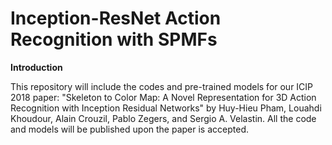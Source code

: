 # Inception-ResNet Action Recognition with SPMFs


**Introduction**

This repository will include the codes and pre-trained models for our ICIP 2018 paper: "Skeleton to Color Map: A Novel Representation for 3D Action Recognition with Inception Residual Networks" by Huy-Hieu Pham, Louahdi Khoudour, Alain Crouzil, Pablo Zegers, and Sergio A. Velastin. All the code and models will be published upon the paper is accepted.
